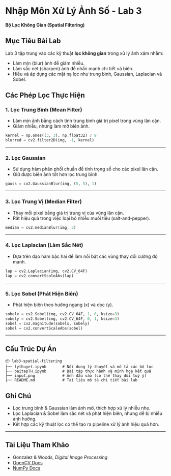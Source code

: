 # Nhập Môn Xử Lý Ảnh Số - Lab 3  
**Bộ Lọc Không Gian (Spatial Filtering)**

## Mục Tiêu Bài Lab

Lab 3 tập trung vào các kỹ thuật **lọc không gian** trong xử lý ảnh xám nhằm:
- Làm mịn (blur) ảnh để giảm nhiễu.
- Làm sắc nét (sharpen) ảnh để nhấn mạnh chi tiết và biên.
- Hiểu và áp dụng các mặt nạ lọc như trung bình, Gaussian, Laplacian và Sobel.
## Các Phép Lọc Thực Hiện

### 1. Lọc Trung Bình (Mean Filter)

- Làm mịn ảnh bằng cách tính trung bình giá trị pixel trong vùng lân cận.
- Giảm nhiễu, nhưng làm mờ biên ảnh.

```python
kernel = np.ones((3, 3), np.float32) / 9
blurred = cv2.filter2D(img, -1, kernel)
```

---

### 2. Lọc Gaussian

- Sử dụng hàm phân phối chuẩn để tính trọng số cho các pixel lân cận.
- Giữ được biên ảnh tốt hơn lọc trung bình.

```python
gauss = cv2.GaussianBlur(img, (5, 5), 1)
```

---

### 3. Lọc Trung Vị (Median Filter)

- Thay mỗi pixel bằng giá trị trung vị của vùng lân cận.
- Rất hiệu quả trong việc loại bỏ nhiễu muối tiêu (salt-and-pepper).

```python
median = cv2.medianBlur(img, 3)
```

---

### 4. Lọc Laplacian (Làm Sắc Nét)

- Dựa trên đạo hàm bậc hai để làm nổi bật các vùng thay đổi cường độ mạnh.

```python
lap = cv2.Laplacian(img, cv2.CV_64F)
lap = cv2.convertScaleAbs(lap)
```

---

### 5. Lọc Sobel (Phát Hiện Biên)

- Phát hiện biên theo hướng ngang (x) và dọc (y).

```python
sobelx = cv2.Sobel(img, cv2.CV_64F, 1, 0, ksize=3)
sobely = cv2.Sobel(img, cv2.CV_64F, 0, 1, ksize=3)
sobel = cv2.magnitude(sobelx, sobely)
sobel = cv2.convertScaleAbs(sobel)
```

---

## Cấu Trúc Dự Án

```
📦 lab3-spatial-filtering
├── lythuyet.ipynb       # Nội dung lý thuyết và mô tả các bộ lọc
├── baitapTH.ipynb       # Bài tập thực hành và minh hoạ kết quả
├── input.png            # Ảnh đầu vào (có thể thay đổi tuỳ ý)
├── README.md            # Tài liệu mô tả chi tiết bài lab
```


## Ghi Chú

- Lọc trung bình & Gaussian làm ảnh mờ, thích hợp xử lý nhiễu nhẹ.
- Lọc Laplacian & Sobel làm sắc nét và phát hiện biên, nhưng dễ bị nhiễu ảnh hưởng.
- Kết hợp các kỹ thuật lọc có thể tạo ra pipeline xử lý ảnh hiệu quả hơn.

---

## Tài Liệu Tham Khảo

- Gonzalez & Woods, *Digital Image Processing*
- [OpenCV Docs](https://docs.opencv.org/)
- [NumPy Docs](https://numpy.org/doc/)
